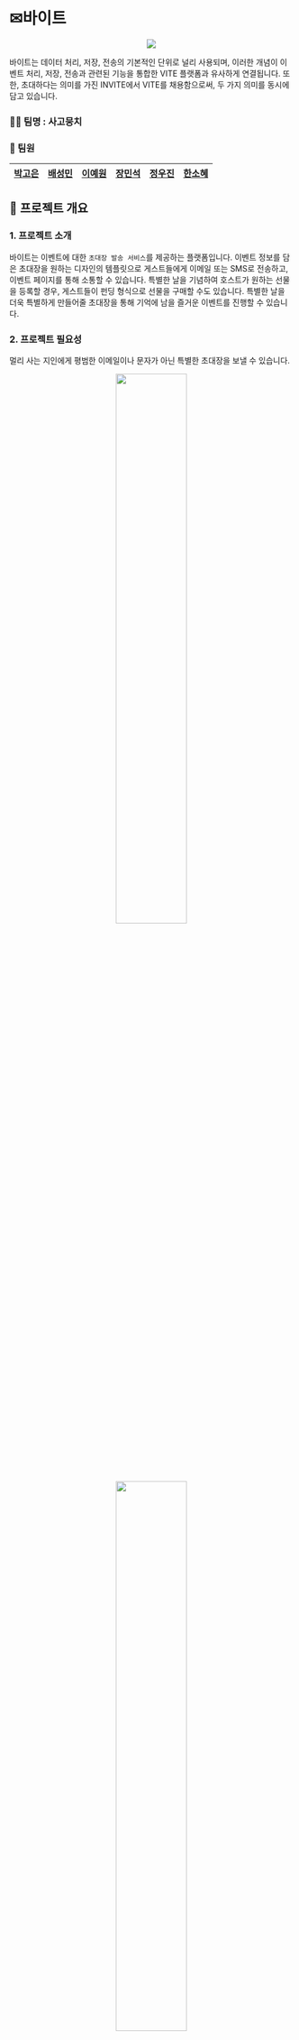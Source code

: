 # ✉바이트

<p align="center"><img src="https://github.com/beyond-sw-camp/be04-1st-4goda-vite/blob/main/PNG/Readme/로고_수정.png"/></p>

바이트는 데이터 처리, 저장, 전송의 기본적인 단위로 널리 사용되며, 이러한 개념이 이벤트 처리, 저장, 전송과 관련된 기능을 통합한 VITE 플랫폼과 유사하게 연결됩니다. 또한, 초대하다는 의미를 가진 INVITE에서 VITE를 채용함으로써, 두 가지 의미를 동시에 담고 있습니다.

### 🐕‍🦺 팀명 : 사고뭉치

### 🐶 팀원

<div align="center">
    
|[박고은](https://github.com/goeunpark123) | [배성민](https://github.com/mini-xi) | [이예원](https://github.com/onelee521) | [장민석](https://github.com/ms1011) | [정우진](https://github.com/Wrinkk) | [한소혜](https://github.com/Sosohy)|
|------------------------------------------|--------------------------------------|------------------------------------------|-----------------------------------|-------------------------------------|------------------------------------------|

</div>

## 🎈 프로젝트 개요

### 1. 프로젝트 소개

바이트는 이벤트에 대한 `초대장 발송 서비스`를 제공하는 플랫폼입니다.  이벤트 정보를 담은 초대장을 원하는 디자인의 템플릿으로 게스트들에게 이메일 또는 SMS로 전송하고, 이벤트 페이지를 통해 소통할 수 있습니다. 특별한 날을 기념하여 호스트가 원하는 선물을 등록할 경우, 게스트들이 펀딩 형식으로 선물을 구매할 수도 있습니다. 특별한 날을 더욱 특별하게 만들어줄 초대장을 통해 기억에 남을 즐거운 이벤트를 진행할 수 있습니다.

### 2. 프로젝트 필요성

멀리 사는 지인에게 평범한 이메일이나 문자가 아닌 특별한 초대장을 보낼 수 있습니다.

<p align="center"><img src="https://github.com/beyond-sw-camp/be04-1st-4goda-vite/blob/main/PNG/Readme/news1.png" width="50%" height="50%"/></p>
<p align="center"><img src="https://github.com/beyond-sw-camp/be04-1st-4goda-vite/blob/main/PNG/Readme/news2.png" width="50%" height="50%"/></p>
<p align="center"><img src="https://github.com/beyond-sw-camp/be04-1st-4goda-vite/blob/main/PNG/Readme/news3.png" width="50%" height="50%"/></p>



최근 뉴스에 따르면 모바일 초대장이 개인 행사뿐만 아니라 지역 행사나 회사에서도 널리 사용되고 있습니다. 모임 통장의 보편화로 소규모 모임이 늘어나고 있으며, 연말, 연시 등 다양한 개인 및 인간 관계의 기념일이 다양화되고 있어서 초대장의 역할이 더욱 중요해졌습니다.

초대장 발송은 더 이상 단순한 의사소통 수단을 넘어서 새로운 경험의 수단으로 강조되고 있습니다. 이러한 흐름에 따라 초대장은 모임의 품질을 높일 수 있는 방안으로 강조되고 있습니다. 초대장을 통해 이벤트 참여자들과 소통할 수 있는 커뮤니티 기능이나 선물 교환 기능 등을 활용하면, 초대장이 단순한 통보 수단에서 벗어나 상호작용의 중심지로서 강조될 수 있습니다. 이는 사용자들에게 참여 동기를 부여하고, 이벤트 참여와 즐거움 공유의 기회를 제공합니다.

초대장은 이제 행사의 시작점에 머물러 있지 않고, 새로운 인연의 시작을 의미하는 중요한 역할을 합니다. 이에 따라, 미래에는 더 다양하고 흥미로운 초대장 서비스의 등장이 기대되고 있습니다.

</aside>

### 3. 프로젝트 주요 기능

1. 이벤트 초대하기/RSVP(초대 확인)
    - 이메일 또는 전화번호로 다른 사람에게 이벤트를 발송한다.
    - 초대받은 게스트는 이벤트 정보를 확인하고 참석 여부를 등록할 수 있다.
    - 이벤트의 호스트와 초대받은 회원은 이벤트 페이지에서 댓글을 통해 소통할 수 있다.

2. 초대장템플릿 구매/적용
    - 회원은 이벤트에 적용할 초대장템플릿을 구매할 수 있다.
    - 이벤트 생성 시, 호스트는 보유한 템플릿을 이벤트에 적용할 수 있다.

3. 선물/펀딩
    - 호스트는 이벤트에 받고 싶은 선물을 등록할 수 있다.
    - 회원인 게스트들은 호스트가 등록한 선물에 원하는 만큼 결제하여 선물할 수 있다.

4. 다른 이벤트 확인하기
    - 이벤트 공유 페이지를 통해 다른 사람의 이벤트를 참고할 수 있다.
    - 현재 인기가 많은 이벤트 형식이 무엇인지 확인할 수 있다.

## 📟 기술스택
<div align="center">

|DA#|ubuntu|mariaDB|
|---|---|---|
|<img src="https://github.com/beyond-sw-camp/be04-1st-4goda-vite/blob/main/PNG/Readme/da%23.png" height="150" />|<img src="https://github.com/beyond-sw-camp/be04-1st-4goda-vite/blob/main/PNG/Readme/ubuntu.png" height="150" />|<img src="https://github.com/beyond-sw-camp/be04-1st-4goda-vite/blob/main/PNG/Readme/mariadb.png" height="150" />|   

</div>

## 📝 WBS

<p align="center"><img src="https://github.com/beyond-sw-camp/be04-1st-4goda-vite/blob/main/PNG/Readme/wbs.png"/></p>

## 📘 요구사항

<details>
<summary><b>VITE 상세정책</b></summary>
    
- 회원등급 관련
    - 일반: 할인 혜택 없음
    - VIP : 3% 할인 (누적결제금액 3만원 이상)
    - VVIP : 5% 할인 (누적결제금액  5만원 이상)
    - 운영자
    
- 운영자 권한
    - 회원의 게시물 및 댓글 수정/삭제
    - 회원 관리 및 계정 정지
    - 공지사항 작성
    - 문의사항 답변
    - 초대장 템플릿 등록
    
- 회원 권한
    - 이벤트/이벤트댓글/게시글 작성
    - 이벤트 초대 받기/RSVP
    - 선물 결제
    - 템플릿 결제
    
- 비회원 권한
    - 이벤트 초대 받기/RSVP
    
- 결제 및 환불 관련 정책
    - 템플릿 환불
        - 템플릿 사용 전 환불 100%
        - 템플릿 사용 후 환불 불가
    - 선물 펀딩 환불
        - 금액을 달성하지 못하면 참여 게스트 전액 환불(은행API의 기능)
    - 선물 펀딩 성공 시
        - 호스트에게 모인 금액 전송(은행API의 기능)
</details>

<p align="center"><img src="https://github.com/beyond-sw-camp/be04-1st-4goda-vite/blob/main/PNG/Readme/요구사항 명세서.png"/></p>



## 💭 DB 모델링

### 1. 개념 모델링
<p align="center"><img src="https://github.com/beyond-sw-camp/be04-1st-4goda-vite/blob/main/PNG/Readme/개념 모델링.png"/></p>

### 2. 논리 모델링(Barker 표기법)
<p align="center"><img src="https://github.com/beyond-sw-camp/be04-1st-4goda-vite/blob/main/PNG/Readme/바커수정.PNG"/></p>
<details>
<summary><b>논리모델링 확대(L/R)</b></summary>
(L)
<p align="center"><img src="https://github.com/beyond-sw-camp/be04-1st-4goda-vite/blob/main/PNG/Readme/바커수정1.PNG"/></p>
(R)
<p align="center"><img src="https://github.com/beyond-sw-camp/be04-1st-4goda-vite/blob/main/PNG/Readme/바커수정2.PNG"/></p>
</details>

### 3. 물리 모델링
<p align="center"><img src="https://github.com/beyond-sw-camp/be04-1st-4goda-vite/blob/main/PNG/Readme/물리모델링_수정.PNG"/></p>
<details>
<summary><b>물리모델링 확대(L/R)</b></summary>
(L)
<p align="center"><img src="https://github.com/beyond-sw-camp/be04-1st-4goda-vite/blob/main/PNG/Readme/물리모델링_수정1.PNG"/></p>
(R)
<p align="center"><img src="https://github.com/beyond-sw-camp/be04-1st-4goda-vite/blob/main/PNG/Readme/물리모델링_수정2.PNG"/></p>
</details>

## 📖 DDL
<details>
<summary><b>VITE DDL</b></summary>
    
```
-- 이벤트(event) 테이블 생성
CREATE TABLE `event` (
    `event_id`  INT NOT NULL AUTO_INCREMENT PRIMARY KEY COMMENT '이메일 형식',             -- 이벤트ID
    `event_title`   VARCHAR(100)    NOT NULL,                                           -- 이벤트제목
    `event_date`    DATETIME    NOT NULL,                                               -- 시작날짜및시간
    `event_place`   VARCHAR(30),                                                        -- 장소
    `dress_code`    VARCHAR(20),                                                        -- 드레스코드
    `event_contents`    TEXT,                                                           -- 이벤트내용
    `event_category_id` INT NOT NULL COMMENT '이벤트카테고리의 카테고리ID',                    -- 카테고리ID
    `user_id`   VARCHAR(50) NOT NULL COMMENT '회원의 회원ID',                              -- 회원ID(호스트)
    `invitation_template_id`    INT NOT NULL COMMENT '초대장템플릿의 초대장템플릿ID',           -- 초대장템플릿ID
    `is_public` BOOLEAN NOT NULL    DEFAULT false   COMMENT 'true(공개), false(비공개)',   -- 이벤트공개여부
    `event_like_cnt`    INT NOT NULL    DEFAULT 0,                                      -- 좋아요수
    `event_delete`  BOOLEAN NOT NULL    DEFAULT false                                   -- 이벤트삭제여부
);

-- 이벤트댓글(comment) 테이블 생성
CREATE TABLE `comment` (
    `comment_id`    INT NOT NULL AUTO_INCREMENT PRIMARY KEY,        -- 이벤트댓글ID
    `comment_contents`  TEXT    NOT NULL,                           -- 댓글내용
    `comment_time`  DATETIME DEFAULT CURRENT_TIMESTAMP NOT NULL,    -- 댓글작성시간
    `event_id`  INT NOT NULL COMMENT '이벤트의 이벤트ID',               -- 이벤트ID
    `user_id`   VARCHAR(50) NOT NULL COMMENT '회원의 회원ID',          -- 회원ID
    `image_id`  INT COMMENT '이미지의 이미지ID',                        -- 이미지ID
    `comment_delete`    BOOLEAN NOT NULL    DEFAULT false           -- 댓글삭제여부
);

-- 결제(payment) 테이블 생성
CREATE TABLE `payment` (
    `payment_id`    INT NOT NULL AUTO_INCREMENT PRIMARY KEY,                    -- 결제ID
    `payment_date`  DATETIME    NOT NULL DEFAULT CURRENT_TIMESTAMP(),           -- 결제일자
    `payment_amount`    INT NOT NULL    DEFAULT 0,                              -- 결제금액
    `payment_method`    VARCHAR(30) NOT NULL    COMMENT '카드, 무통장입금 등',       -- 결제수단
    `user_id`   VARCHAR(50) NOT NULL COMMENT '회원의 회원ID'                       -- 회원ID
);

-- 초대장템플릿(invitation_template) 테이블 생성
CREATE TABLE `invitation_template` (
    `invitation_template_id`    INT NOT NULL AUTO_INCREMENT PRIMARY KEY,    -- 초대장템플릿ID
    `invitation_template_name`  VARCHAR(100)    NOT NULL UNIQUE,            -- 초대장템플릿이름
    `invitation_font`   VARCHAR(30) NOT NULL,                               -- 초대장글씨체
    `invitation_price`  INT NOT NULL    DEFAULT 0,                          -- 초대장가격
    `image_id`  INT NOT NULL COMMENT '회원의 회원ID',                          -- 이미지ID
    `invitation_like_cnt`   INT NOT NULL    DEFAULT 0,                      -- 좋아요수
    `template_delete`   BOOLEAN NOT NULL    DEFAULT false                   -- 초대장템플릿삭제여부
);

-- 선물(present) 테이블 생성
CREATE TABLE `present` (
    `present_id`    INT NULL AUTO_INCREMENT PRIMARY KEY,                            -- 선물ID
    `present_name`  VARCHAR(100)    NOT NULL,                                       -- 선물이름
    `present_price` INT NOT NULL,                                                   -- 선물가격
    `present_total` INT NOT NULL    DEFAULT 0   COMMENT '게스트들이 결제해서 모인 돈',     -- 모인금액
    `event_id`  INT NOT NULL COMMENT '이벤트의 이벤트ID',                               -- 이벤트ID
    `present_delete`    BOOLEAN NOT NULL    DEFAULT false                           -- 선물삭제여부
);

-- 회원등급(grade) 테이블 생성
CREATE TABLE `grade` (
    `grade_name`    VARCHAR(10) NOT NULL    DEFAULT '일반' COMMENT 'VIP/VVIP 등',  -- 등급이름
    `grade_benefit` VARCHAR(1000)   NOT NULL,                                    -- 등급혜택
    `grade_standard`    INT NOT NULL    COMMENT '총 결제 금액에 따른 회원 등급 구분'      -- 금액기준
);

-- 이벤트카테고리(event_category) 테이블 생성
CREATE TABLE `event_category` (
    `event_category_id` INT NOT NULL AUTO_INCREMENT PRIMARY KEY,    				  -- 카테고리ID
    `event_category_type`   VARCHAR(20) NOT NULL,                   				  -- 카테고리종류
    `is_personal`   BOOLEAN NOT NULL    DEFAULT true COMMENT 'true(비공개), false(공개)' -- 상세구분
);

-- 게스트명단(guest_list) 테이블 생성
CREATE TABLE `guest_list` (
    `guest_id`  INT NOT NULL AUTO_INCREMENT PRIMARY KEY,                                    -- 게스트ID
    `guest_email`   VARCHAR(50),                                                            -- 이메일
    `guest_phone`   VARCHAR(13),                                                            -- 전화번호
    `is_attended`   BOOLEAN NOT NULL    DEFAULT false COMMENT 'true(참석), false(불참)',      -- 참석여부
    `send_time` DATETIME    DEFAULT CURRENT_TIMESTAMP NOT NULL,                             -- 이벤트발송시간
    `is_send`   BOOLEAN NOT NULL    DEFAULT false COMMENT 'true(발송성공), false(발송실패)',    -- 이벤트발송성공여부
    `event_id`  INT NOT NULL COMMENT '이벤트의 이벤트ID'                                       -- 이벤트ID
);

-- 선물결제(present_payment) 테이블 생성
CREATE TABLE `present_payment` (
    `payment_id`    INT NOT NULL COMMENT '결제의 결제ID',    -- 결제ID
    `present_id`    INT NOT NULL COMMENT '선물의 선물ID'     -- 선물ID
);

-- 초대장결제(invitation_payment) 테이블 생성
CREATE TABLE `invitation_payment` (
    `payment_id`    INT NOT NULL,                                                        -- 결제ID
    `invitation_template_id`    INT NOT NULL COMMENT '초대장템플릿의 초대장템플릿ID',            -- 초대장템플릿ID
    `is_available`  BOOLEAN NOT NULL DEFAULT TRUE COMMENT 'true(사용가능), false(사용불가)'   -- 사용가능여부
);

-- 환불(refund) 테이블 생성
CREATE TABLE `refund` (
    `refund_id` INT NOT NULL AUTO_INCREMENT PRIMARY KEY,                        -- 환불ID
    `refund_state`  VARCHAR(30) NOT NULL    DEFAULT '신청'    COMMENT '신청/완료',  -- 환불상태
    `refund_request_date`   DATETIME    NOT NULL DEFAULT CURRENT_TIMESTAMP,     -- 환불신청날짜
    `refund_complete_date`  DATETIME,                                           -- 환불완료날짜
    `payment_id`    INT NOT NULL COMMENT '결제의 결제ID'                           -- 결제ID
);

-- 회원별초대내역(user_invite) 테이블 생성
CREATE TABLE `user_invite` (
    `event_id`  INT NOT NULL COMMENT '이벤트의 이벤트ID',                                          -- 이벤트ID
    `user_id`   VARCHAR(50) NOT NULL COMMENT '회원의 회원ID',                                     -- 회원ID
    `is_invited`    BOOLEAN NOT NULL    DEFAULT false   COMMENT 'true(초대받음), false(초대함)'    -- 초대구분
);

-- 이미지(image) 테이블 생성
CREATE TABLE `image` (
    `image_id`  INT NOT NULL AUTO_INCREMENT PRIMARY KEY,    -- 이미지ID
    `image_route`   VARCHAR(500)    NOT NULL,               -- 경로
    `image_name`    VARCHAR(100)    NOT NULL,               -- 원본이미지이름
    `image_type`    VARCHAR(30) NOT NULL                    -- 이미지구분
);

-- 이벤트좋아요관리(event_like) 테이블 생성
CREATE TABLE `event_like` (
    `event_id`  INT NOT NULL COMMENT '이벤트의 이벤트ID',      -- 이벤트ID
    `user_id`   VARCHAR(50) NOT NULL COMMENT '회원의 회원ID'  -- 회원ID
);

-- 게시글(post) 테이블 생성
CREATE TABLE `post` (
    `post_id`   INT NOT NULL    AUTO_INCREMENT PRIMARY KEY,             -- 게시글ID
    `post_title`    VARCHAR(100)    NOT NULL,                           -- 게시글제목
    `post_type` VARCHAR(10) NOT NULL    COMMENT '문의사항/공지사항',         -- 게시글유형                    
    `post_contents` TEXT    NOT NULL,                                   -- 게시글내용
    `post_date` DATETIME    NOT NULL DEFAULT CURRENT_TIMESTAMP,         -- 게시글작성일
    `report_category_id`    INT COMMENT '문의카테고리의 문의카테고리ID',        -- 문의카테고리ID
    `user_id`   VARCHAR(50) NOT NULL    COMMENT '회원의 회원ID',           -- 작성자ID
    `image_id`  INT COMMENT '이미지의 이미지ID',                            -- 이미지ID
    `post_deleted`  BOOLEAN NOT NULL    DEFAULT false                   -- 게시글삭제여부
);

-- 문의카테고리(report_category) 테이블 생성
CREATE TABLE `report_category` (
    `report_category_id`    INT NOT NULL AUTO_INCREMENT PRIMARY KEY,      -- 문의카테고리ID
    `report_type`   VARCHAR(40) NOT NULL    UNIQUE comment '스팸/욕설 등'    -- 문의종류
);

-- 초대장템플릿좋아요관리(invitation_template_like) 테이블 생성
CREATE TABLE `invitation_template_like` (
    `invitation_template_id`    INT NOT NULL COMMENT '초대장템플릿의 초대장템플릿ID',    -- 초대장템플릿ID
    `user_id`   VARCHAR(30) NOT NULL    COMMENT '회원의 회원ID'                     -- 회원ID
);

-- 회원(user) 테이블 생성
CREATE TABLE `user` (
    `user_id`   VARCHAR(50) NOT NULL    COMMENT '이메일 형식',                                   -- 회원ID
    `user_pw`   VARCHAR(20) NOT NULL,                                                         -- 비밀번호
    `user_name` VARCHAR(12) NOT NULL,                                                         -- 회원이름
    `user_phone`    VARCHAR(13) NOT NULL,                                                     -- 전화번호
    `total_price`   INT NOT NULL    DEFAULT 0   COMMENT '결제 금액에 대한 총 합',                  -- 누적결제금액
    `user_withdraw` DATETIME    NULL,                                                         -- 탈퇴일자
    `grade_name`    VARCHAR(10) NOT NULL    DEFAULT '일반회원' COMMENT '일반회원/운영자 등',         -- 등급이름
    `user_status`   VARCHAR(20) NOT NULL    DEFAULT '활성화'   COMMENT '활성화/계정정지/탈퇴 등',     -- 회원상태
    `user_nickname` VARCHAR(15) NOT NULL    UNIQUE                                            -- 닉네임
);

-- 답변(reply) 테이블 생성
CREATE TABLE `reply` (
    `reply_id`  INT NOT NULL AUTO_INCREMENT PRIMARY KEY,                    -- 답변ID
    `reply_contents`    TEXT    NOT NULL,                                   -- 답변내용
    `reply_title`   VARCHAR(100)    NOT NULL,                               -- 답변제목
    `user_id`   VARCHAR(50) NOT NULL    COMMENT '회원의 회원ID',               -- 관리자ID
    `post_id`   INT NOT NULL COMMENT '게시글의 게시글ID',                       -- 게시글ID
    `reply_deleted` BOOLEAN NOT NULL    DEFAULT false COMMENT 'true(삭제)'   -- 답변삭제여부
);


ALTER TABLE `grade` ADD CONSTRAINT `PK_GRADE` PRIMARY KEY (
    `grade_name`
);

ALTER TABLE `present_payment` ADD CONSTRAINT `PK_PRESENT_PAYMENT` PRIMARY KEY (
    `payment_id`,
    `present_id`
);

ALTER TABLE `invitation_payment` ADD CONSTRAINT `PK_INVITATION_PAYMENT` PRIMARY KEY (
    `payment_id`,
    `invitation_template_id`
);

ALTER TABLE `user_invite` ADD CONSTRAINT `PK_USER_INVITE` PRIMARY KEY (
    `event_id`,
    `user_id`
);

ALTER TABLE `event_like` ADD CONSTRAINT `PK_EVENT_LIKE` PRIMARY KEY (
    `event_id`,
    `user_id`
);

ALTER TABLE `invitation_template_like` ADD CONSTRAINT `PK_INVITATION_TEMPLATE_LIKE` PRIMARY KEY (
    `invitation_template_id`,
    `user_id`
);

ALTER TABLE `user` ADD CONSTRAINT `PK_USER` PRIMARY KEY (
    `user_id`
);

ALTER TABLE `event` ADD CONSTRAINT `FK_event_category_TO_event_1` FOREIGN KEY (
    `event_category_id`
)
REFERENCES `event_category` (
    `event_category_id`
);

ALTER TABLE `event` ADD CONSTRAINT `FK_user_TO_event_1` FOREIGN KEY (
    `user_id`
)
REFERENCES `user` (
    `user_id`
);

ALTER TABLE `event` ADD CONSTRAINT `FK_invitation_template_TO_event_1` FOREIGN KEY (
    `invitation_template_id`
)
REFERENCES `invitation_template` (
    `invitation_template_id`
);

ALTER TABLE `comment` ADD CONSTRAINT `FK_event_TO_comment_1` FOREIGN KEY (
    `event_id`
)
REFERENCES `event` (
    `event_id`
);

ALTER TABLE `comment` ADD CONSTRAINT `FK_user_TO_comment_1` FOREIGN KEY (
    `user_id`
)
REFERENCES `user` (
    `user_id`
);

ALTER TABLE `comment` ADD CONSTRAINT `FK_image_TO_comment_1` FOREIGN KEY (
    `image_id`
)
REFERENCES `image` (
    `image_id`
);

ALTER TABLE `payment` ADD CONSTRAINT `FK_user_TO_payment_1` FOREIGN KEY (
    `user_id`
)
REFERENCES `user` (
    `user_id`
);

ALTER TABLE `invitation_template` ADD CONSTRAINT `FK_image_TO_invitation_template_1` FOREIGN KEY (
    `image_id`
)
REFERENCES `image` (
    `image_id`
);

ALTER TABLE `present` ADD CONSTRAINT `FK_event_TO_present_1` FOREIGN KEY (
    `event_id`
)
REFERENCES `event` (
    `event_id`
);

ALTER TABLE `guest_list` ADD CONSTRAINT `FK_event_TO_guest_list_1` FOREIGN KEY (
    `event_id`
)
REFERENCES `event` (
    `event_id`
);

ALTER TABLE `present_payment` ADD CONSTRAINT `FK_payment_TO_present_payment_1` FOREIGN KEY (
    `payment_id`
)
REFERENCES `payment` (
    `payment_id`
);

ALTER TABLE `present_payment` ADD CONSTRAINT `FK_present_TO_present_payment_1` FOREIGN KEY (
    `present_id`
)
REFERENCES `present` (
    `present_id`
);

ALTER TABLE `invitation_payment` ADD CONSTRAINT `FK_payment_TO_invitation_payment_1` FOREIGN KEY (
    `payment_id`
)
REFERENCES `payment` (
    `payment_id`
);

ALTER TABLE `invitation_payment` ADD CONSTRAINT `FK_invitation_template_TO_invitation_payment_1` FOREIGN KEY (
    `invitation_template_id`
)
REFERENCES `invitation_template` (
    `invitation_template_id`
);

ALTER TABLE `refund` ADD CONSTRAINT `FK_payment_TO_refund_1` FOREIGN KEY (
    `payment_id`
)
REFERENCES `payment` (
    `payment_id`
);

ALTER TABLE `user_invite` ADD CONSTRAINT `FK_event_TO_user_invite_1` FOREIGN KEY (
    `event_id`
)
REFERENCES `event` (
    `event_id`
);

ALTER TABLE `user_invite` ADD CONSTRAINT `FK_user_TO_user_invite_1` FOREIGN KEY (
    `user_id`
)
REFERENCES `user` (
    `user_id`
);

ALTER TABLE `event_like` ADD CONSTRAINT `FK_event_TO_event_like_1` FOREIGN KEY (
    `event_id`
)
REFERENCES `event` (
    `event_id`
);

ALTER TABLE `event_like` ADD CONSTRAINT `FK_user_TO_event_like_1` FOREIGN KEY (
    `user_id`
)
REFERENCES `user` (
    `user_id`
);

ALTER TABLE `post` ADD CONSTRAINT `FK_report_category_TO_post_1` FOREIGN KEY (
    `report_category_id`
)
REFERENCES `report_category` (
    `report_category_id`
);

ALTER TABLE `post` ADD CONSTRAINT `FK_user_TO_post_1` FOREIGN KEY (
    `user_id`
)
REFERENCES `user` (
    `user_id`
);

ALTER TABLE `post` ADD CONSTRAINT `FK_image_TO_post_1` FOREIGN KEY (
    `image_id`
)
REFERENCES `image` (
    `image_id`
);

ALTER TABLE `invitation_template_like` ADD CONSTRAINT `FK_invitation_template_TO_invitation_template_like_1` FOREIGN KEY (
    `invitation_template_id`
)
REFERENCES `invitation_template` (
    `invitation_template_id`
);

ALTER TABLE `invitation_template_like` ADD CONSTRAINT `FK_user_TO_invitation_template_like_1` FOREIGN KEY (
    `user_id`
)
REFERENCES `user` (
    `user_id`
);

ALTER TABLE `user` ADD CONSTRAINT `FK_grade_TO_user_1` FOREIGN KEY (
    `grade_name`
)
REFERENCES `grade` (
    `grade_name`
);

ALTER TABLE `reply` ADD CONSTRAINT `FK_user_TO_reply_1` FOREIGN KEY (
    `user_id`
)
REFERENCES `user` (
    `user_id`
);

ALTER TABLE `reply` ADD CONSTRAINT `FK_post_TO_reply_1` FOREIGN KEY (
    `post_id`
)
REFERENCES `post` (
    `post_id`
);
```
</details>

## ✒️ 주요 쿼리
<details>
	<summary><b>이벤트RSVP UPDATE</b></summary>
         <p><img src="PNG/Captures/user/회원_회원_탈퇴1.png"/></p>
	 <p><img src="PNG/Captures/user/회원_회원_탈퇴2.png"/></p>
	</details>
	<details>
         <summary><b>이벤트 참석자 명단</b></summary>
         <p><img src="PNG/Captures/event/이벤트참석자명단.gif"/></p>
	 <p><img src="PNG/Captures/event/이벤트_참석자_명단3.gif"/></p>
	</details>
	<details>
         <summary><b>이벤트발송 업데이트</b></summary>
         <p><img src="PNG/Captures/event/이벤트발송_업데이트.gif"/></p>
	</details>
	<details>      
	<summary><b>이벤트 좋아요</b></summary>
         <p><img src="PNG/Captures/event/이벤트좋아요.gif"/></p>
	</details>
	<details>
	<summary><b>회원가입</b></summary>
         <p><img src="PNG/Captures/user/회원가입_기능4.gif"/></p>
	</details>
 	<details>
        <summary><b>회원등급 업데이트</b></summary>
             <p><img src="PNG/Captures/user/회원등급_업데이트.gif"/></p>
        </details>
        <details>
        <summary><b>회원등급별 할인 적용 금액 조회</b></summary>
             <p><img src="PNG/Captures/user/회원등급별_할인_적용_금액_조회3.gif"/></p>
        </details>
        <details>
        <summary><b>회원등급별 할인적용</b></summary>
             <p><img src="PNG/Captures/user/회원등급별_할인적용.gif"/></p>
        </details>
        <details>
        <summary><b>회원별작성게시글확인</b></summary>
             <p><img src="PNG/Captures/user/회원별작성게시글확인.gif"/></p>
        </details>
        <details>
        <summary><b>선물별 결제 회원 확인</b></summary>
             <p><img src="PNG/Captures/present/선물별_결제_회원_확인3.gif"/></p>
        </details>
        <details>
        <summary><b>선물결제</b></summary>
             <p><img src="PNG/Captures/payment/선물결제.gif"/></p>        </details>
        <details>
        <summary><b>초대장템플릿 결제</b></summary>
             <p><img src="PNG/Captures/payment/초대장템플릿__결제.gif"/></p>
        </details>
        <details>
        <summary><b>사용가능한 초대장템플릿 확인</b></summary>
             <p><img src="PNG/Captures/invitation_template/사용가능한_초대장템플릿확인.gif"/></p>
        </details>
        <details>
        <summary><b>초대장템플릿 인덱스생성</b></summary>
             <p><img src="PNG/Captures/invitation_template/초대장템플릿_인덱스생성.gif"/></p>
        </details>
        <details>
        <summary><b>초대장 템플릿 환불</b></summary>
             <p><img src="PNG/Captures/invitation_template/초대장템플릿_환불3.gif"/></p>
        </details>
</details> 

## 📃 테스트케이스 문서

## 🏁 테스트케이스 
<details>
<summary><b>🕵️‍♀️회원</b></summary>
    <div>
         <details>
         <summary><b>1. 회원가입</b></summary>
         <p><img src="PNG/Captures/user/회원_회원가입1.png"/></p>
	 <p><img src="PNG/Captures/user/회원_회원가입2.png"/></p>
         </details>
	 <details>
         <summary><b>2. 비밀번호 찾기</b></summary>
         <p><img src="PNG/Captures/user/회원_비밀번호_찾기1.png"/></p>
	 <p><img src="PNG/Captures/user/회원_비밀번호_찾기2.png"/></p>
         </details>
	 <details>
         <summary><b>3. 회원정보 수정</b></summary>
         <p><img src="PNG/Captures/user/회원_회원정보_수정1.png"/></p>
	 <p><img src="PNG/Captures/user/회원_회원정보_수정2.png"/></p>
         </details>
	 <details>
         <summary><b>4. 회원 탈퇴</b></summary>
         <p><img src="PNG/Captures/user/회원_회원_탈퇴1.png"/></p>
	 <p><img src="PNG/Captures/user/회원_회원_탈퇴2.png"/></p>
         </details>
	 <details>
         <summary><b>5. 초대 내역 확인</b></summary>
         <p><img src="PNG/Captures/user/회원_초대내역확인_초대받았을때1.png"/></p>
         <p><img src="PNG/Captures/user/회원_초대내역확인_초대받았을때2.png"/></p>
	 <p><img src="PNG/Captures/user/회원_초대내역확인_초대했을때1.png"/></p>
	 <p><img src="PNG/Captures/user/회원_초대내역확인_초대했을때2.png"/></p>
         </details>
	 <details>
         <summary><b>6. 회원 상태 관리</b></summary>
         <p><img src="PNG/Captures/user/회원_회원상태관리1.png"/></p>
	 <p><img src="PNG/Captures/user/회원_회원상태관리2.png"/></p>
         </details>
	 <details>
         <summary><b>7. 회원ID 검색</b></summary>
         <p><img src="PNG/Captures/user/회원_회원ID검색1.png"/></p>
	 <p><img src="PNG/Captures/user/회원_회원ID검색2.png"/></p>
         </details>				 
	 <details>
         <summary><b>8. 닉네임 검색</b></summary>
         <p><img src="PNG/Captures/user/회원_닉네임검색1.png"/></p>
	 <p><img src="PNG/Captures/user/회원_닉네임검색2.png"/></p>
         </details>
    </div>
</details>

***
<details>
<summary><b>✨이벤트</b></summary>
	<div>
         <details>
         <summary><b>1. 이벤트 삭제</b></summary>
         <p><img src="PNG/Captures/event/이벤트_이벤트삭제1.png"/></p>
         <p><img src="PNG/Captures/event/이벤트_이벤트삭제2.png"/></p>
         </details>
         <details>
         <summary><b>2. 이벤트 공개</b></summary>
         <p><img src="PNG/Captures/event/이벤트_이벤트공개1.png"/></p>
         <p><img src="PNG/Captures/event/이벤트_이벤트공개2.png"/></p>
         </details>
         <details>
         <summary><b>3. 이벤트 비공개</b></summary>
         <p><img src="PNG/Captures/event/이벤트_이벤트비공개1.png"/></p>
         <p><img src="PNG/Captures/event/이벤트_이벤트비공개2.png"/></p>
         </details>
         <details>
         <summary><b>4. 이벤트 좋아요</b></summary>
         <p><img src="PNG/Captures/event/이벤트_이벤트좋아요1.png"/></p>
         <p><img src="PNG/Captures/event/이벤트_이벤트좋아요2.png"/></p>
         </details>
         <details>
         <summary><b>5. 이벤트 좋아요 취소</b></summary>
         <p><img src="PNG/Captures/event/이벤트_이벤트좋아요취소1.png"/></p>
         <p><img src="PNG/Captures/event/이벤트_이벤트좋아요취소2.png"/></p>
         </details>
         <details>
         <summary><b>6. 이벤트 댓글 작성</b></summary>
         <p><img src="PNG/Captures/event/이벤트_이벤트댓글작성1.png"/></p>
         <p><img src="PNG/Captures/event/이벤트_이벤트댓글작성2.png"/></p>
         </details>
         <details>
         <summary><b>7. 이벤트 댓글 수정</b></summary>
         <p><img src="PNG/Captures/event/이벤트_이벤트댓글수정1.png"/></p>
         <p><img src="PNG/Captures/event/이벤트_이벤트댓글수정2.png"/></p>
         </details>
         <details>
         <summary><b>8. 이벤트 댓글 삭제</b></summary>
         <p><img src="PNG/Captures/event/이벤트_이벤트댓글삭제1.png"/></p>
         <p><img src="PNG/Captures/event/이벤트_이벤트댓글삭제2.png"/></p>
         </details>
         <details>
         <summary><b>9. 이벤트 좋아요</b></summary>
         <p><img src="PNG/Captures/event/이벤트_이벤트좋아요1.png"/></p>
         <p><img src="PNG/Captures/event/이벤트_이벤트좋아요2.png"/></p>
         </details>
	 <details>
         <summary><b>10. 회원별 작성 이벤트 댓글 조회</b></summary>
         <p><img src="PNG/Captures/event/이벤트_회원별작성이벤트댓글조회1.png"/></p>
         <p><img src="PNG/Captures/event/이벤트_회원별작성이벤트댓글조회2.png"/></p>
         </details>
	 <details>
         <summary><b>11. 이벤트 주최 회원 닉네임 확인</b></summary>
         <p><img src="PNG/Captures/event/이벤트_이벤트주최회원닉네임확인1.png"/></p>
         <p><img src="PNG/Captures/event/이벤트_이벤트주최회원닉네임확인2.png"/></p>
         </details>
	 <details>
         <summary><b>12. 이벤트카테고리별 이벤트 목록 확인</b></summary>
         <p><img src="PNG/Captures/event/이벤트_이벤트카테고리별이벤목록확인1.png"/></p>
         <p><img src="PNG/Captures/event/이벤트_이벤트카테고리별이벤트목록확인2.png"/></p>
         </details>
    </div>
</details>

***
<details>
<summary><b>💸결제</b></summary>
    <div>
	 <details>
         <summary><b>1. 결제하기</b></summary>
         <p><img src="PNG/Captures/payment/결제_결제하기1.png"/></p>
         <p><img src="PNG/Captures/payment/결제_결제하기2.png"/></p>
         </details>
	 <details>
         <summary><b>2. 결제내역 확인</b></summary>
         <p><img src="PNG/Captures/payment/결제_결제내역확인1.png"/></p>
         <p><img src="PNG/Captures/payment/결제_결제내역확인2.png"/></p>
         </details>
    </div>
</details>

***
<details>
<summary><b>💱환불</b></summary>
    <div>
         <details>
         <summary><b>1. 환불 신청</b></summary>
         <p><img src="PNG/Captures/refund/환불_환불신청1.png"/></p>
	 <p><img src="PNG/Captures/refund/환불_환불신청2.png"/></p>
         </details>
         <details>
         <summary><b>2. 환불 완료</b></summary>
         <p><img src="PNG/Captures/refund/환불_환불완료1.png"/></p>
	 <p><img src="PNG/Captures/refund/환불_환불완료2.png"/></p>
         </details>
         <details>
         <summary><b>3. 환불내역 확인</b></summary>
         <p><img src="PNG/Captures/refund/환불_환불내역확인1.png"/></p>
	 <p><img src="PNG/Captures/refund/환불_환불내역확인12.png"/></p>
         </details>
         <details>
         <summary><b>4. 초대장템플릿별 환불내역 확인</b></summary>
         <p><img src="PNG/Captures/refund/환불_초대장템플릿별환불내역확인1.png"/></p>
	 <p><img src="PNG/Captures/refund/환불_초대장템플릿별환불내역확인2.png"/></p>
         </details>
         <details>
         <summary><b>5. 선물별 환불 내역 확인</b></summary>
         <p><img src="PNG/Captures/refund/환불_선물별환불내역확인1.png"/></p>
	 <p><img src="PNG/Captures/refund/환불_선물별환불내역확인2.png"/></p>
         </details>
    </div>
</details>

***

<details>
<summary><b>📮초대장템플릿</b></summary>
    <div>
         <details>
         <summary><b>1. 초대장템플릿 업로드</b></summary>
             <p><img src="PNG/Captures/invitation_template/초대장템플릿_초대장템플릿 업로드2.png"/></p>
             <p><img src="PNG/Captures/invitation_template/초대장템플릿_초대장템플릿 업로드.png"/></p>
        </details>
        <details>
        <summary><b>2. 초대장템플릿 검색</b></summary>
             <p><img src="PNG/Captures/invitation_template/초대장템플릿_초대장템플릿검색.png"/></p>
             <p><img src="PNG/Captures/invitation_template/초대장템플릿_초대장템플릿검색2.png"/></p>
        </details>
        <details>
        <summary><b>3. 초대장템플릿 구매가능 조회</b></summary>
             <p><img src="PNG/Captures/invitation_template/초대장템플릿_초대장템플릿구매가능.png"/></p>
             <p><img src="PNG/Captures/invitation_template/초대장템플릿_초대장템플릿구매가능2.png"/></p>
        </details>
        <details>
        <summary><b>4. 초대장템플릿 목록확인</b></summary>
             <p><img src="PNG/Captures/invitation_template/초대장템플릿_초대장템플릿목록확인.png"/></p>
             <p><img src="PNG/Captures/invitation_template/초대장템플릿_초대장템플릿목록확인2.png"/></p>
        </details>
        <details>
        <summary><b>5. 초대장템플릿 삭제</b></summary>
             <p><img src="PNG/Captures/invitation_template/초대장템플릿_초대장템플릿삭제.png"/></p>
             <p><img src="PNG/Captures/invitation_template/초대장템플릿_초대장템플릿삭제2.png"/></p>
        </details>
        <details>
        <summary><b>6. 초대장템플릿 수정</b></summary>
             <p><img src="PNG/Captures/invitation_template/초대장템플릿_초대장템플릿수정.png"/></p>
             <p><img src="PNG/Captures/invitation_template/초대장템플릿_초대장템플릿수정2.png"/></p>
        </details>
        <details>
        <summary><b>7. 초대장템플릿 좋아요</b></summary>
             <p><img src="PNG/Captures/invitation_template/초대장템플릿_초대장템플릿좋아요.png"/></p>
             <p><img src="PNG/Captures/invitation_template/초대장템플릿_초대장템플릿좋아요2.png"/></p>
        </details>
        <details>
        <summary><b>8. 초대장템플릿 좋아요취소</b></summary>
             <p><img src="PNG/Captures/invitation_template/초대장템플릿_초대장템플릿좋아요취소.png"/></p>
             <p><img src="PNG/Captures/invitation_template/초대장템플릿_초대장템플릿좋아요취소2.png"/></p>
        </details>
        <details>
        <summary><b>9. 초대장템플릿 추천순정렬</b></summary>
             <p><img src="PNG/Captures/invitation_template/초대장템플릿_초대장템플릿추천순정렬.png"/></p>
             <p><img src="PNG/Captures/invitation_template/초대장템플릿_초대장템플릿추천순정렬2.png"/></p>
        </details>
        <details>
      <summary><b>10. 초대장템플릿 카테고리별 조회</b></summary>
             <p><img src="PNG/Captures/invitation_template/초대장템플릿_초대장템플릿카테고리별.png"/></p>
             <p><img src="PNG/Captures/invitation_template/초대장템플릿_초대장템플릿카테고리별2.png"/></p>
        </details>
</details>

***

<details>
<summary><b>🎁선물</b></summary>
    <div>
         <details>
         <summary><b>1. 선물 등록</b></summary>
             <p><img src="PNG/Captures/present/선물_선물등록.png"/></p>
             <p><img src="PNG/Captures/present/선물_선물등록2.png"/></p>
        </details>
        <details>
        <summary><b>2. 선물 모인금액 확인</b></summary>
             <p><img src="PNG/Captures/present/선물_선물모인금액확인.png"/></p>
             <p><img src="PNG/Captures/present/선물_선물모인금액확인2.png"/></p>
        </details>
    </div>
</details>

***
<details>
<summary><b>🗒️게스트명단</b></summary>
    <div>
         <details>
         <summary><b>1. 게스트명단 확인</b></summary>
         <p><img src="PNG/Captures/guest_list/게스트명단_확인1.png"/></p>
         <p><img src="PNG/Captures/guest_list/게스트명단_확인2.png"/></p>
         </details>
    </div>
</details>

***
<details>
<summary><b>✍️게시글</b></summary>
    <div>
         <details>
         <summary><b>1. 게시글 문의사항 작성</b></summary>
             <p><img src="PNG/Captures/post/게시글_문의사항_작성_1.png"/></p>
             <p><img src="PNG/Captures/post/게시글_문의사항_작성_2.png"/></p>
        </details>
        <details>
        <summary><b>2. 게시글 문의사항 수정</b></summary>
             <p><img src="PNG/Captures/post/문의사항 수정1.png"/></p>
             <p><img src="PNG/Captures/post/문의사항 수정2.png"/></p>
        </details>
        <details>
        <summary><b>3. 게시글 문의사항 답변</b></summary>
             <p><img src="PNG/Captures/post/문의사항 답변1.png"/></p>
             <p><img src="PNG/Captures/post/문의사항 답변2.png"/></p>
        </details>
        <details>
        <summary><b>4. 게시글 문의사항 답변 수정</b></summary>
             <p><img src="PNG/Captures/post/문의사항 답변 수정1.png"/></p>
             <p><img src="PNG/Captures/post/문의사항 답변 수정2.png"/></p>
        </details>
        <details>
        <summary><b>5. 게시글 문의사항별 답변 확인</b></summary>
             <p><img src="PNG/Captures/post/문의사항별 답변 확인1.png"/></p>
             <p><img src="PNG/Captures/post/문의사항별 답변 확인2.png"/></p>
        </details>
        <details>
        <summary><b>6. 게시글 공지사항 작성</b></summary>
             <p><img src="PNG/Captures/post/공지사항 작성1.png"/></p>
             <p><img src="PNG/Captures/post/공지사항 작성2.png"/></p>
        </details>
        <details>
        <summary><b>7. 게시글 공지사항 삭제</b></summary>
             <p><img src="PNG/Captures/post/공지사항 삭제1.png"/></p>
             <p><img src="PNG/Captures/post/공지사항 삭제2.png"/></p>
        </details>
        <details>
        <summary><b>8. 게시글 공지사항 수정</b></summary>
             <p><img src="PNG/Captures/post/공지사항 수정1.png"/></p>
             <p><img src="PNG/Captures/post/공지사항 수정2.png"/></p>
        </details>
</details>

## 👫 회고
|&nbsp;&nbsp;팀&nbsp;원&nbsp;&nbsp;&nbsp;|회고록|
|:---:|---|
|박고은|데이터베이스를 처음부터 직접 설계하면서 데이터베이스에 대한 이해를 증진시키는 소중한 시간이었습니다. 또 이번 프로젝트를 진행하면서 팀원들과 아이디어 회의에서부터 문서화 작업까지 프로젝트의 모든 단계에 걸쳐 지속적으로 의견을 공유하고 토의하며 다양한 관점을 존중하는 데 집중했는데, 이 과정이 시간은 많이 소요되었지만 이를 통해 서로 다른 시각에서의 의견을 수용하고 통합되면서 프로젝트의 품질을 향상시킬 수 있었던 것 같고 뿐만 아니라, 팀워크와 소통 능력 향상에 도움이 되는 값진 경험이었습니다.|
|배성민|쉽게 생각할 수 있는 시스템이 아니기 때문에 개념적인 부분에서 토론이 필요한 시간이 조금 더 길었던 것 같습니다. 충분히 사용자에게 설득할 수 있는 부분과 기능이 있다고 생각했지만, 프로젝트를 진행하면서 아쉽거나 더 추가되었으면 좋겠다고 생각하게 되는 부분도 분명히 있었습니다. 특히 DB를 제작할 때 데이터가 될 값과 기능이 될 부분을 구분하는 것도 어려웠던 것 같습니다. 프로젝트 진행 중에 CRUD, 모델링, TRANSACTION, JOIN등 다양한 SQL문들을 이해하고 적용할 수 있었습니다. 팀원들이 열정적인만큼 함께 무엇이든 할 때 시간이 금방 지나갔다는 점이 좋았던 것 같습니다.|
|이예원|SW부트캠프를 시작하고 처음 진행한 프로젝트이었는데 처음엔 팀원들이 각자 진행하면서 속성이나 기능에 대한 다른 의견들로 충돌이 있었습니다. 그러나 다 같이 한 번 긴 회의를 통해 안 맞던 개념과 의견들을 맞추는 것을 통해 앞으로의 프로젝트 진행에 큰 대립 없이 진행될 수 있었습니다. 이 프로젝트를 통해 팀원들과의 협업이 가장 중요하다는 것을 알게 되었습니다. 주제선정부터 마무리까지 모든 팀원들이 빠지지 않고 참여해서 좋은 경험이었습니다.|
|장민석|아직 서로를 잘 모르는 상태에서 진행된 프로젝트는 도전적이었습니다. 상대방의 성격과 능력을 파악하지 못한 채로 시작되었기 때문에, 팀워크를 강화하기 위해 대화에 집중했습니다. 주제가 선정되고 나서도 같은 주제이지만 서로 다른 서비스 형태에 대한 의견 차이가 존재해 많은 의견 공유가 이뤄졌습니다. 대화를 통해 공통된 관심사를 찾아내며 서로의 생각을 조율할 수 있었습니다. 이러한 과정은 시간이 걸렸고 다양한 고민이 있었지만, 결과적으로 모두가 만족할 수 있는 프로젝트로 마무리되었다고 생각합니다. <br>&nbsp; 이번 프로젝트는 학생 시절의 프로젝트와는 차별화된 점이 있었습니다. 실무에서 경험할 수 있는 다양한 측면을 사전에 체험할 수 있었습니다. 이는 단순한 친구들과의 토이 프로젝트나 학교에서의 과제 제출과는 달리 WBS, 요구사항 명세서, 테스트 케이스 등 실무에서 사용되는 문서화를 경험할 수 있는 소중한 기회였습니다. 물론 회사에서는 더 체계적인 형식과 절차로 진행되겠지만, 미리 간단한 경험을 통해 실무에 대한 감각을 키울 수 있었습니다. 이러한 경험을 바탕으로 추후 프로젝트를 진행할 때 더 체계적인 문서화와 효율적인 팀 플레이를 기대해봅니다.|
|정우진|좋았던점은 데이터베이스를 처음 배우면서 새로운 도전에 대한 기대감을 느끼고, 문제를 해결하며 즐거움을 느낄 수 있었습니다. 그러나 어려움에도 불구하고 계속해서 도전하며 성장하는 과정에서 더 큰 만족감을 느낄 수 있었습니다.<br>&nbsp; 아쉬운점은 학습과 적응이 예상보다 더 느리게 진행되어 자신에 대한 부족함을 많이 느꼈습니다. 그로 인해 팀원들과의 속도를 맞추기 어려웠으며, 미래에는 더 집중하고 발전하여 팀원들과의 협업에서 더 나은 성과를 이뤄내고 싶다는 욕망이 크게 느껴집니다.|
|한소혜|초반에는 팀원들끼리 같은 기능을 가지고도 다르게 생각했던 부분이 많아서 의견을 맞춰 나가는 것에 시간을 많이 쏟았지만, 초반에 시간을 쏟은 만큼 모델링을 진행할 때  더 순조롭게 진행될 수 있었다고 생각합니다. 데이터 모델링을 하면서 이론적으로만 알고 있었던 개념들을 직접 적용하고 어떤 방법이 더 나을지에 대해 고민해보면서 제가 부족한 부분들에 대해 공부할 수 있었습니다. 팀원들과 처음을 함께 하는 프로젝트인 만큼 시간적인 부분에서 효율적이지 못한 순간도 있었지만 다들 한 목표를 가지고 열심히 한 만큼 퀄리티 있는 결과물이 나올 수 있었다고 생각합니다. 다음 프로젝트에서는 팀원들과 함께 더 발전된 프로젝트 결과물을 내고 싶습니다.|


